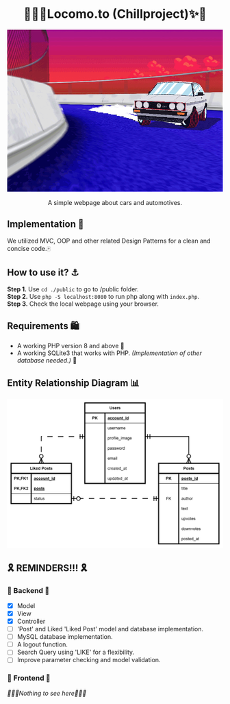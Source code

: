 
<h1 align="center">
 🌈✨🚗Locomo.to (Chillproject)✨🌈
</h1>

![landingpage-gif](extras/landingpiccar.gif)

<p align="center">
A simple webpage about cars and automotives. 
</p> 

## Implementation 👷
We utilized MVC, OOP and other related Design Patterns for a clean and concise code.🀄

## How to use it? ⚓
**Step 1.** Use `cd ./public` to go to /public folder. <br>
**Step 2.** Use `php -S localhost:8080` to run php along with `index.php`. <br>
**Step 3.** Check the local webpage using your browser. 

## Requirements 🛍️
- A working PHP version 8 and above 🎱
- A working SQLite3 that works with PHP. *(Implementation of other database needed.)* 🎼

## Entity Relationship Diagram 📊
![Locomo.to ERD](extras/erd.png)

## 🎗️ REMINDERS!!! 🎗️
### 🎒 Backend 🎒
- [x] Model
- [x] View
- [x] Controller
- [ ] 'Post' and Liked 'Liked Post' model and database implementation.
- [ ] MySQL database implementation.
- [ ] A logout function.
- [ ] Search Query using 'LIKE' for a flexibility.
- [ ] Improve parameter checking and model validation.

### 🐥 Frontend 🐥
*🔕🔕🔕Nothing to see here🦗🦗🦗*

